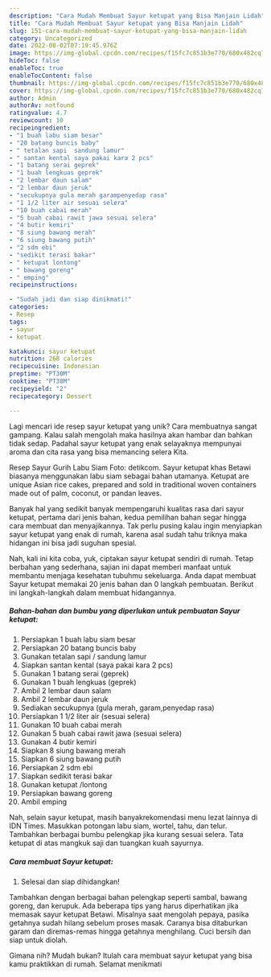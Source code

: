 ```yaml
---
description: "Cara Mudah Membuat Sayur ketupat yang Bisa Manjain Lidah"
title: "Cara Mudah Membuat Sayur ketupat yang Bisa Manjain Lidah"
slug: 151-cara-mudah-membuat-sayur-ketupat-yang-bisa-manjain-lidah
category: Uncategorized
date: 2022-08-02T07:19:45.976Z
image: https://img-global.cpcdn.com/recipes/f15fc7c851b3e770/680x482cq70/sayur-ketupat-foto-resep-utama.jpg
hideToc: false
enableToc: true
enableTocContent: false
thumbnail: https://img-global.cpcdn.com/recipes/f15fc7c851b3e770/680x482cq70/sayur-ketupat-foto-resep-utama.jpg
cover: https://img-global.cpcdn.com/recipes/f15fc7c851b3e770/680x482cq70/sayur-ketupat-foto-resep-utama.jpg
author: Admin
authorAv: notfound
ratingvalue: 4.7
reviewcount: 10
recipeingredient:
- "1 buah labu siam besar"
- "20 batang buncis baby"
- " tetalan sapi  sandung lamur"
- " santan kental saya pakai kara 2 pcs"
- "1 batang serai geprek"
- "1 buah lengkuas geprek"
- "2 lembar daun salam"
- "2 lembar daun jeruk"
- "secukupnya gula merah garampenyedap rasa"
- "1 1/2 liter air sesuai selera"
- "10 buah cabai merah"
- "5 buah cabai rawit jawa sesuai selera"
- "4 butir kemiri"
- "8 siung bawang merah"
- "6 siung bawang putih"
- "2 sdm ebi"
- "sedikit terasi bakar"
- " ketupat lontong"
- " bawang goreng"
- " emping"
recipeinstructions:

- "Sudah jadi dan siap dinikmati!"
categories:
- Resep
tags:
- sayur
- ketupat

katakunci: sayur ketupat 
nutrition: 268 calories
recipecuisine: Indonesian
preptime: "PT30M"
cooktime: "PT38M"
recipeyield: "2"
recipecategory: Dessert

---
```





Lagi mencari ide resep sayur ketupat yang unik? Cara membuatnya sangat gampang. Kalau salah mengolah maka hasilnya akan hambar dan bahkan tidak sedap. Padahal sayur ketupat yang enak selayaknya mempunyai aroma dan cita rasa yang bisa memancing selera Kita.





Resep Sayur Gurih Labu Siam Foto: detikcom. Sayur ketupat khas Betawi biasanya menggunakan labu siam sebagai bahan utamanya. Ketupat are unique Asian rice cakes, prepared and sold in traditional woven containers made out of palm, coconut, or pandan leaves.

Banyak hal yang sedikit banyak mempengaruhi kualitas rasa dari sayur ketupat, pertama dari jenis bahan, kedua pemilihan bahan segar hingga cara membuat dan menyajikannya. Tak perlu pusing kalau ingin menyiapkan sayur ketupat yang enak di rumah, karena asal sudah tahu triknya maka hidangan ini bisa jadi suguhan spesial.






Nah, kali ini kita coba, yuk, ciptakan sayur ketupat sendiri di rumah. Tetap berbahan yang sederhana, sajian ini dapat memberi manfaat untuk membantu menjaga kesehatan tubuhmu sekeluarga. Anda dapat membuat Sayur ketupat memakai 20 jenis bahan dan 0 langkah pembuatan. Berikut ini langkah-langkah dalam membuat hidangannya.

<!--inarticleads1-->

##### Bahan-bahan dan bumbu yang diperlukan untuk pembuatan Sayur ketupat:

1. Persiapkan 1 buah labu siam besar
1. Persiapkan 20 batang buncis baby
1. Gunakan  tetalan sapi / sandung lamur
1. Siapkan  santan kental (saya pakai kara 2 pcs)
1. Gunakan 1 batang serai (geprek)
1. Gunakan 1 buah lengkuas (geprek)
1. Ambil 2 lembar daun salam
1. Ambil 2 lembar daun jeruk
1. Sediakan secukupnya (gula merah, garam,penyedap rasa)
1. Persiapkan 1 1/2 liter air (sesuai selera)
1. Gunakan 10 buah cabai merah
1. Gunakan 5 buah cabai rawit jawa (sesuai selera)
1. Gunakan 4 butir kemiri
1. Siapkan 8 siung bawang merah
1. Siapkan 6 siung bawang putih
1. Persiapkan 2 sdm ebi
1. Siapkan sedikit terasi bakar
1. Gunakan  ketupat /lontong
1. Persiapkan  bawang goreng
1. Ambil  emping


Nah, selain sayur ketupat, masih banyakrekomendasi menu lezat lainnya di IDN Times. Masukkan potongan labu siam, wortel, tahu, dan telur. Tambahkan berbagai bumbu pelengkap jika kurang sesuai selera. Tata ketupat di atas mangkuk saji dan tuangkan kuah sayurnya. 

<!--inarticleads2-->

##### Cara membuat Sayur ketupat:


1. Selesai dan siap dihidangkan!

Tambahkan dengan berbagai bahan pelengkap seperti sambal, bawang goreng, dan kerupuk. Ada beberapa tips yang harus diperhatikan jika memasak sayur ketupat Betawi. Misalnya saat mengolah pepaya, pasika getahnya sudah hilang sebelum proses masak. Caranya bisa ditaburkan garam dan diremas-remas hingga getahnya menghilang. Cuci bersih dan siap untuk diolah. 

Gimana nih? Mudah bukan? Itulah cara membuat sayur ketupat yang bisa kamu praktikkan di rumah. Selamat menikmati
